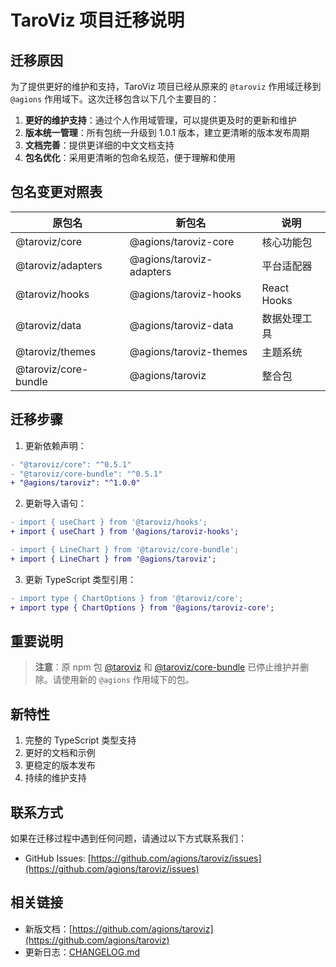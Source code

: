 # TaroViz 项目迁移说明

## 迁移原因

为了提供更好的维护和支持，TaroViz 项目已经从原来的 `@taroviz` 作用域迁移到 `@agions` 作用域下。这次迁移包含以下几个主要目的：

1. **更好的维护支持**：通过个人作用域管理，可以提供更及时的更新和维护
2. **版本统一管理**：所有包统一升级到 1.0.1 版本，建立更清晰的版本发布周期
3. **文档完善**：提供更详细的中文文档支持
4. **包名优化**：采用更清晰的包命名规范，便于理解和使用

## 包名变更对照表

| 原包名               | 新包名                   | 说明         |
| -------------------- | ------------------------ | ------------ |
| @taroviz/core        | @agions/taroviz-core     | 核心功能包   |
| @taroviz/adapters    | @agions/taroviz-adapters | 平台适配器   |
| @taroviz/hooks       | @agions/taroviz-hooks    | React Hooks  |
| @taroviz/data        | @agions/taroviz-data     | 数据处理工具 |
| @taroviz/themes      | @agions/taroviz-themes   | 主题系统     |
| @taroviz/core-bundle | @agions/taroviz          | 整合包       |

## 迁移步骤

1. 更新依赖声明：

```diff
- "@taroviz/core": "^0.5.1"
- "@taroviz/core-bundle": "^0.5.1"
+ "@agions/taroviz": "^1.0.0"
```

2. 更新导入语句：

```diff
- import { useChart } from '@taroviz/hooks';
+ import { useChart } from '@agions/taroviz-hooks';

- import { LineChart } from '@taroviz/core-bundle';
+ import { LineChart } from '@agions/taroviz';
```

3. 更新 TypeScript 类型引用：

```diff
- import type { ChartOptions } from '@taroviz/core';
+ import type { ChartOptions } from '@agions/taroviz-core';
```

## 重要说明

> **注意**：原 npm 包 [@taroviz](https://www.npmjs.com/package/taroviz) 和 [@taroviz/core-bundle](https://www.npmjs.com/package/@taroviz/core-bundle) 已停止维护并删除。请使用新的 `@agions` 作用域下的包。

## 新特性

1. 完整的 TypeScript 类型支持
2. 更好的文档和示例
3. 更稳定的版本发布
4. 持续的维护支持

## 联系方式

如果在迁移过程中遇到任何问题，请通过以下方式联系我们：

- GitHub Issues: [https://github.com/agions/taroviz/issues](https://github.com/agions/taroviz/issues)

## 相关链接

- 新版文档：[https://github.com/agions/taroviz](https://github.com/agions/taroviz)
- 更新日志：[CHANGELOG.md](./CHANGELOG.md)
